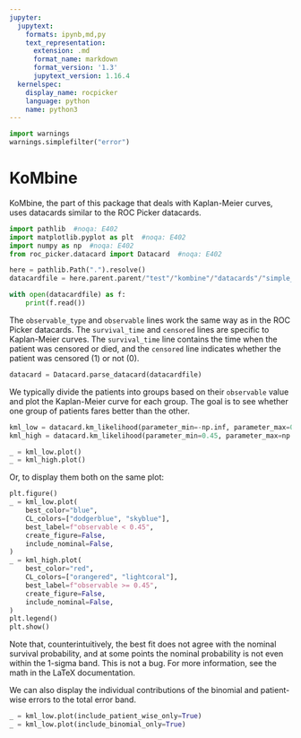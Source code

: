 ```yaml
---
jupyter:
  jupytext:
    formats: ipynb,md,py
    text_representation:
      extension: .md
      format_name: markdown
      format_version: '1.3'
      jupytext_version: 1.16.4
  kernelspec:
    display_name: rocpicker
    language: python
    name: python3
---
```


```python
import warnings
warnings.simplefilter("error")
```

# KoMbine


KoMbine, the part of this package that deals with Kaplan-Meier curves, uses datacards similar to the ROC Picker datacards.

```python
import pathlib  #noqa: E402
import matplotlib.pyplot as plt  #noqa: E402
import numpy as np  #noqa: E402
from roc_picker.datacard import Datacard  #noqa: E402
```

```python
here = pathlib.Path(".").resolve()
datacardfile = here.parent.parent/"test"/"kombine"/"datacards"/"simple_examples"/"poisson_ratio_km_censoring.txt"
```

```python
with open(datacardfile) as f:
    print(f.read())
```

The `observable_type` and `observable` lines work the same way as in the ROC Picker datacards.  The `survival_time` and `censored` lines are specific to Kaplan-Meier curves.  The `survival_time` line contains the time when the patient was censored or died, and the `censored` line indicates whether the patient was censored (1) or not (0).

```python
datacard = Datacard.parse_datacard(datacardfile)
```

We typically divide the patients into groups based on their `observable` value and plot the Kaplan-Meier curve for each group.  The goal is to see whether one group of patients fares better than the other.

```python
kml_low = datacard.km_likelihood(parameter_min=-np.inf, parameter_max=0.45)
kml_high = datacard.km_likelihood(parameter_min=0.45, parameter_max=np.inf)
```

```python
_ = kml_low.plot()
_ = kml_high.plot()
```

Or, to display them both on the same plot:

```python
plt.figure()
_ = kml_low.plot(
    best_color="blue",
    CL_colors=["dodgerblue", "skyblue"],
    best_label=f"observable < 0.45",
    create_figure=False,
    include_nominal=False,
)
_ = kml_high.plot(
    best_color="red",
    CL_colors=["orangered", "lightcoral"],
    best_label=f"observable >= 0.45",
    create_figure=False,
    include_nominal=False,
)
plt.legend()
plt.show()
```

Note that, counterintuitively, the best fit does not agree with the nominal survival probability, and at some points the nominal probability is not even within the 1-sigma band.  This is not a bug.  For more information, see the math in the LaTeX documentation.


We can also display the individual contributions of the binomial and patient-wise errors to the total error band.

```python
_ = kml_low.plot(include_patient_wise_only=True)
_ = kml_low.plot(include_binomial_only=True)
```

```python

```
